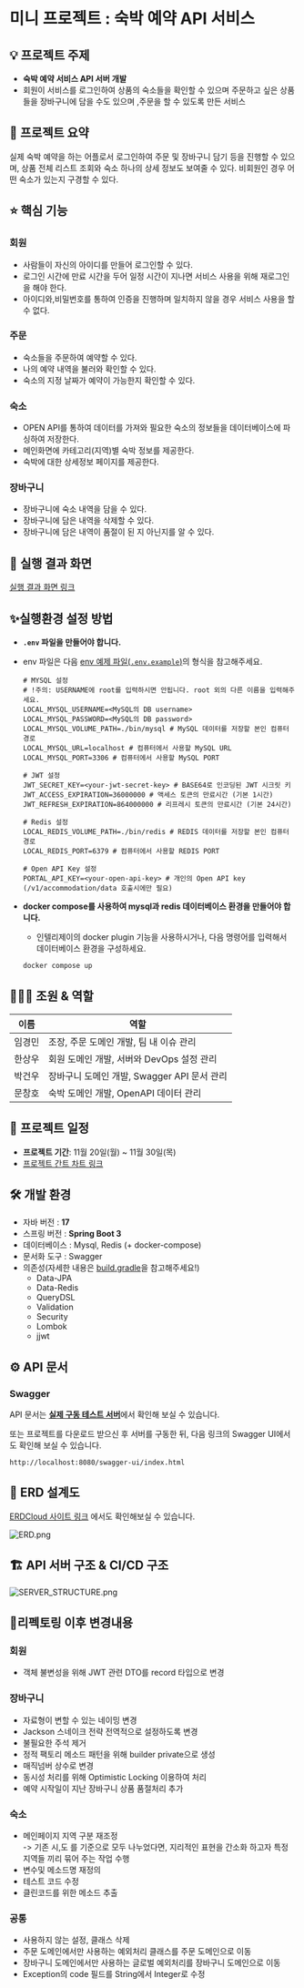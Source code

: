 # 미니 프로젝트 : 숙박 예약 API 서비스

## 💡 프로젝트 주제

- **숙박 예약 서비스 API 서버 개발**
- 회원이 서비스를 로그인하여 상품의 숙소들을 확인할 수 있으며 주문하고 싶은 상품들을 장바구니에 담을 수도 있으며 ,주문을 할 수 있도록 만든 서비스

## 📝 프로젝트 요약

실제 숙박 예약을 하는 어플로서 로그인하여 주문 및 장바구니 담기 등을 진행할 수 있으며, 상품 전체 리스트 조회와 숙소 하나의 상세 정보도 보여줄 수 있다.
비회원인 경우 어떤 숙소가 있는지 구경할 수 있다.

## ⭐️ 핵심 기능

### 회원

- 사람들이 자신의 아이디를 만들어 로그인할 수 있다.
- 로그인 시간에 만료 시간을 두어 일정 시간이 지나면 서비스 사용을 위해 재로그인을 해야 한다.
- 아이디와,비밀번호를 통하여 인증을 진행하며 일치하지 않을 경우 서비스 사용을 할 수 없다.

### 주문

- 숙소들을 주문하여 예약할 수 있다.
- 나의 예약 내역을 불러와 확인할 수 있다.
- 숙소의 지정 날짜가 예약이 가능한지 확인할 수 있다.

### 숙소

- OPEN API를 통하여 데이터를 가져와 필요한 숙소의 정보들을 데이터베이스에 파싱하여 저장한다.
- 메인화면에 카테고리(지역)별 숙박 정보를 제공한다.
- 숙박에 대한 상세정보 페이지를 제공한다.

### 장바구니

- 장바구니에 숙소 내역을 담을 수 있다.
- 장바구니에 담은 내역을 삭제할 수 있다.
- 장바구니에 담은 내역이 품절이 된 지 아닌지를 알 수 있다.

## 🎢 실행 결과 화면

[실행 결과 화면 링크](/docs/RUNNING_SCREEN.md)

## ✨실행환경 설정 방법

- **`.env` 파일을 만들어야 합니다.**
- env 파일은 다음 [env 예제 파일(`.env.example`)](/.env.example)의 형식을 참고해주세요.

  ```properties
  # MYSQL 설정
  # !주의: USERNAME에 root를 입력하시면 안됩니다. root 외의 다른 이름을 입력해주세요.
  LOCAL_MYSQL_USERNAME=<MySQL의 DB username> 
  LOCAL_MYSQL_PASSWORD=<MySQL의 DB password>
  LOCAL_MYSQL_VOLUME_PATH=./bin/mysql # MySQL 데이터를 저장할 본인 컴퓨터 경로
  LOCAL_MYSQL_URL=localhost # 컴퓨터에서 사용할 MySQL URL
  LOCAL_MYSQL_PORT=3306 # 컴퓨터에서 사용할 MySQL PORT

  # JWT 설정
  JWT_SECRET_KEY=<your-jwt-secret-key> # BASE64로 인코딩된 JWT 시크릿 키
  JWT_ACCESS_EXPIRATION=36000000 # 액세스 토큰의 만료시간 (기본 1시간)
  JWT_REFRESH_EXPIRATION=864000000 # 리프레시 토큰의 만료시간 (기본 24시간)

  # Redis 설정
  LOCAL_REDIS_VOLUME_PATH=./bin/redis # REDIS 데이터를 저장할 본인 컴퓨터 경로
  LOCAL_REDIS_PORT=6379 # 컴퓨터에서 사용할 REDIS PORT

  # Open API Key 설정
  PORTAL_API_KEY=<your-open-api-key> # 개인의 Open API key (/v1/accommodation/data 호출시에만 필요)
  ```
  
- **docker compose를 사용하여 mysql과 redis 데이터베이스 환경을 만들어야 합니다.**
    - 인텔리제이의 docker plugin 기능을 사용하시거나, 다음 명령어를 입력해서 데이터베이스 환경을 구성하세요.
  
  ```bash
  docker compose up
  ```

## 🧑‍🤝‍🧑 조원 & 역할

| 이름  | 역할                             |
|-----|--------------------------------|
| 임경민 | 조장, 주문 도메인 개발, 팀 내 이슈 관리       |
| 한상우 | 회원 도메인 개발, 서버와 DevOps 설정 관리    |
| 박건우 | 장바구니 도메인 개발, Swagger API 문서 관리 |
| 문창호 | 숙박 도메인 개발, OpenAPI 데이터 관리      |

## 🚀 프로젝트 일정

- **프로젝트 기간**: 11월 20일(월) ~ 11월 30일(목)
- [프로젝트 간트 차트 링크](https://github.com/orgs/FAST-gamsungcoding/projects/1/views/2?query=is%3Aopen+sort%3Aupdated-desc)

## 🛠️ 개발 환경

- 자바 버전 : **17**
- 스프링 버전 : **Spring Boot 3**
- 데이터베이스 : Mysql, Redis (+ docker-compose)
- 문서화 도구 : Swagger
- 의존성(자세한 내용은 [build.gradle](./build.gradle)을 참고해주세요!)
    - Data-JPA
    - Data-Redis
    - QueryDSL
    - Validation
    - Security
    - Lombok
    - jjwt

## ⚙ API 문서

### Swagger

API 문서는 [**실제 구동 테스트 서버**](http://api.gamsung.xyz/swagger-ui/index.html)에서 확인해 보실 수 있습니다.

또는 프로젝트를 다운로드 받으신 후 서버를 구동한 뒤, 다음 링크의 Swagger UI에서도 확인해 보실 수 있습니다.

```
http://localhost:8080/swagger-ui/index.html
```

## 📐 ERD 설계도

[ERDCloud 사이트 링크](https://www.erdcloud.com/d/jvAPuL7Xrpk3Cnysf) 에서도 확인해보실 수 있습니다.

![ERD.png](./docs/images/ERD.png)

## 🏗 API 서버 구조 & CI/CD 구조

![SERVER_STRUCTURE.png](./docs/images/SERVER_STRUCTURE.png)

## 🔨리펙토링 이후 변경내용

### 회원
- 객체 불변성을 위해 JWT 관련 DTO를 record 타입으로 변경

### 장바구니
- 자료형이 변할 수 있는 네이밍 변경
- Jackson 스네이크 전략 전역적으로 설정하도록 변경
- 불필요한 주석 제거
- 정적 팩토리 메소드 패턴을 위해 builder private으로 생성
- 매직넘버 상수로 변경
- 동시성 처리를 위해 Optimistic Locking 이용하여 처리
- 예약 시작일이 지난 장바구니 상품 품절처리 추가

### 숙소
- 메인페이지 지역 구분 재조정 <br>
 -> 기존 시,도 를 기준으로 모두 나누었다면, 지리적인 표현을 간소화 하고자 특정 지역들 끼리 묶어 주는 작업 수행
- 변수및 메소드명 재정의
- 테스트 코드 수정
- 클린코드를 위한 메소드 추출

### 공통
- 사용하지 않는 설정, 클래스 삭제
- 주문 도메인에서만 사용하는 예외처리 클래스를 주문 도메인으로 이동
- 장바구니 도메인에서만 사용하는 글로벌 예외처리를 장바구니 도메인으로 이동
- Exception의 code 필드를 String에서 Integer로 수정
